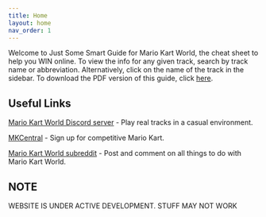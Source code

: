```yaml
---
title: Home
layout: home
nav_order: 1
---
```


Welcome to Just Some Smart Guide for Mario Kart World, the cheat sheet to help you WIN online. To view the info for any given track, search by track name or abbreviation. Alternatively, click on the name of the track in the sidebar. To download the PDF version of this guide, click [here](https://download2281.mediafire.com/jq37vsol3ryg7rxFFA-NTVKLXxh7nT1GorJzlCNfybvQSPUWv15yDFC4aLlBYPTdmtNcxB2_kAfN_vKhjIiCSGOfIsiDtK-dDuNmXKCLlMLeFkUQy0FGrNRIBpWEA1a_S3bah5gtK2mgJaPR7R7WG0lDIS-0k4iJy1IE_crXsWvX/rjfj2y5st5olq4t/Mario+Kart+World+-+Just+Some+Smart+Guide.pdf).

## Useful Links
[Mario Kart World Discord server](https://discord.com/invite/mario-kart-world) - Play real tracks in a casual environment.

[MKCentral](https://mkcentral.com/) - Sign up for competitive Mario Kart.

[Mario Kart World subreddit](https://www.reddit.com/r/MarioKartWorld/) - Post and comment on all things to do with Mario Kart World.

## NOTE
WEBSITE IS UNDER ACTIVE DEVELOPMENT. STUFF MAY NOT WORK
